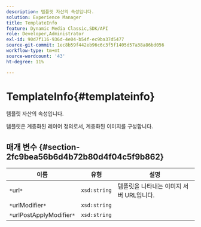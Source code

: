 ```yaml
---
description: 템플릿 자산의 속성입니다.
solution: Experience Manager
title: TemplateInfo
feature: Dynamic Media Classic,SDK/API
role: Developer,Administrator
exl-id: 90d7f116-936d-4e04-b54f-ec9ba37d5477
source-git-commit: 1ec8b59f442eb96c6c3f5f1405d57a38a86bd056
workflow-type: tm+mt
source-wordcount: '43'
ht-degree: 11%

---
```


# TemplateInfo{#templateinfo}

템플릿 자산의 속성입니다.

템플릿은 계층화된 레이어 정의로서, 계층화된 이미지를 구성합니다.

## 매개 변수 {#section-2fc9bea56b6d4b72b80d4f04c5f9b862}

| 이름 | 유형 | 설명 |
|---|---|---|
| `*`url`*` | `xsd:string` | 템플릿을 나타내는 이미지 서버 URL입니다. |
| `*`urlModifier`*` | `xsd:string` |  |
| `*`urlPostApplyModifier`*` | `xsd:string` |  |
